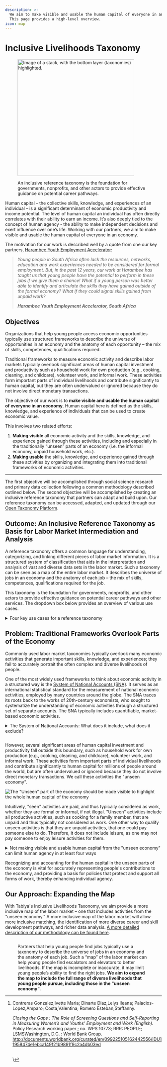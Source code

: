 ```yaml
---
description: >-
  We aim to make visible and usable the human capital of everyone in an economy.
  This page provides a high-level overview.
icon: map
---
```


# Inclusive Livelihoods Taxonomy

<figure><img src="../../.gitbook/assets/layer4_lessheight.png" alt="Image of a stack, with the bottom layer (taxonomies) highlighted." width="375"><figcaption><p> An inclusive reference taxonomy is the foundation for governments, nonprofits, and other actors to provide effective guidance on potential career pathways.</p></figcaption></figure>

Human capital – the collective skills, knowledge, and experiences of an individual – is a significant determinant of economic productivity and income potential. The level of human capital an individual has often directly correlates with their ability to earn an income. It’s also deeply tied to the concept of human agency - the ability to make independent decisions and exert influence over one’s life. Working with our partners, we aim to make visible and usable the human capital of everyone in an economy.

The motivation for our work is described well by a quote from one our key partners, [Harambee Youth Employment Accelerator](https://www.harambee.co.za):

> _Young people in South Africa often lack the resources, networks, education and work experiences needed to be considered for formal employment. But, in the past 12 years, our work at Harambee has taught us that young people have the potential to perform in these jobs if we give them a chance! What if a young person was better able to identify and articulate the skills they have gained outside of the formal economy? What if they could signal skills gained from unpaid work?_
>
> _**Harambee Youth Employment Accelerator, South Africa**_

## Objectives

Organizations that help young people access economic opportunities typically use structured frameworks to describe the universe of opportunities in an economy and the anatomy of each opportunity – the mix of skills, competences, qualifications required.&#x20;

Traditional frameworks to measure economic activity and describe labor markets typically overlook significant areas of human capital investment and productivity such as household work for own production (e.g., cooking, cleaning, and childcare), volunteer work, and informal work. These activities form important parts of individual livelihoods and contribute significantly to human capital, but they are often undervalued or ignored because they do not involve direct monetary transactions.&#x20;

The objective of our work is to **make visible and usable the human capital of everyone in an economy**. Human capital here is defined as the skills, knowledge, and experience of individuals that can be used to create economic value.&#x20;

This involves two related efforts:

1. **Making visible** all economic activity and the skills, knowledge, and experience gained through these activities, including and especially in the traditionally “unseen” parts of an economy (i.e. the informal economy, unpaid household work, etc.).&#x20;
2. **Making usable** the skills, knowledge, and experience gained through these activities by organizing and integrating them into traditional frameworks of economic activities.&#x20;

***

The first objective will be accomplished through social science research and primary data collection following a common methodology described outlined below. The second objective will be accomplished by creating an inclusive reference taxonomy that partners can adapt and build upon. Our reference taxonomy can be accessed, adapted, and updated through our [Open Taxonomy Platform](open-taxonomy-platform.md).

## Outcome: An Inclusive Reference Taxonomy as Basis for Labor Market Intermediation and Analysis

A reference taxonomy offers a common language for understanding, categorizing, and linking different pieces of labor market information. It is a structured system of classification that aids in the interpretation and analysis of vast and diverse data sets in the labor market. Such a taxonomy can be seen as a map of the entire labor market. It describes the universe of jobs in an economy and the anatomy of each job – the mix of skills, competences, qualifications required for the job.&#x20;

This taxonomy is the foundation for governments, nonprofits, and other actors to provide effective guidance on potential career pathways and other services. The dropdown box below provides an overview of various use cases.&#x20;

<details>

<summary>Four key use cases for a reference taxonomy</summary>

1. **Matching**: A reference taxonomy helps to match the supply and demand sides of the labor market. For example, it can identify overlapping skills or qualifications between what employers are looking for in a job posting and what a job seeker has listed on their CV. By creating a system where these skills and qualifications are standardized and categorized, it's much easier to match job seekers to suitable job vacancies.
2. **Career Guidance and Skill Development Pathways**: A reference taxonomy can be used for tailored guidance to jobseekers, as it provides clear pathways for career development. It can highlight the skills or qualifications required for certain roles, or suggest alternative roles where similar skills or qualifications are required.
3. **Data Analysis and Interpretation**: When the skills, qualifications, and job titles are classified in a standardized way, it becomes possible to analyze and interpret the labor market data in a meaningful way. This could be for the purpose of understanding labor market trends, the most in-demand skills, the industries with the most vacancies, and so forth.
4. **Policy Making and Research**: A standard classification system can also support policy making and research by providing a consistent way of comparing data across different industries, geographical regions, and over time. This can support labor market forecasting, planning for education and training, and developing workforce development strategies.

</details>

## Problem: Traditional Frameworks Overlook Parts of the Economy

Commonly used labor market taxonomies typically overlook many economic activities that generate important skills, knowledge, and experiences; they fail to accurately portrait the often complex and diverse livelihoods of people.&#x20;

One of the most widely used frameworks to think about economic activity in a structured way is the [System of National Accounts (SNA)](https://unstats.un.org/unsd/nationalaccount/sna.asp). It serves as an international statistical standard for the measurement of national economic activities, employed by many countries around the globe. The SNA traces its roots back to the works of 20th-century economists, who sought to systematize the understanding of economic activities through a structured set of separate accounts. The SNA typically includes quantifiable, market-based economic activities.&#x20;

<details>

<summary>The System of National Accounts: What does it include, what does it exclude?</summary>

The [System of National Accounts (SNA)](https://unstats.un.org/unsd/nationalaccount/sna.asp) serves as an international statistical standard for the measurement of economic activities. This methodological framework, employed by various countries around the globe, guides the production, interpretation, and use of internationally comparable economic statistics. The SNA's existence is predicated on the need to standardize and simplify the complex nature of economic transactions. It functions as an economic map, describing the interconnections between different economic actors (households, businesses, government), their activities (consumption, production, investment), and the overall performance of an economy.&#x20;

One key element in the SNA is the concept of the "production boundary." The production boundary delineates the transactions that are accounted for in the calculation of Gross Domestic Product (GDP) and other key economic indicators.&#x20;

</details>

<figure><img src="../../.gitbook/assets/Screenshot 2024-04-03 at 11.12.54.png" alt=""><figcaption></figcaption></figure>

However, several significant areas of human capital investment and productivity fall outside this boundary, such as household work for own production (e.g., cooking, cleaning, and childcare), volunteer work, and informal work. These activities form important parts of individual livelihoods and contribute significantly to human capital for millions of people around the world, but  are often undervalued or ignored because they do not involve direct monetary transactions. We call these activities the "unseen economy".&#x20;

<img src="../../.gitbook/assets/file.excalidraw (1).svg" alt="The &#x22;Unseen&#x22; part of the economy should be made visible to highlight the whole human capital of the economy" class="gitbook-drawing">

Intuitively, "seen" activities are paid, and thus typically considered as work, whether they are formal or informal, if not illegal. "Unseen" activities include all productive activities, such as cooking for a family member, that are unpaid and thus typically not considered as work. One other way to qualify unseen activities is that they are unpaid activities, that one could pay someone else to do. Therefore, it does not include leisure, as one may not pay someone to enjoy leisure activities for them.&#x20;

<details>

<summary>Not making visible and usable human capital from the "unseen economy" can limit human agency in at least four ways</summary>

1. **Under-valuation of Skills and Experience**: Many skills and experiences gained in these unseen areas of the economy are valuable and transferable. For example, managing a household requires skills in budgeting, logistics, negotiation, and multitasking. However, if these activities are not recognized as productive, valuable work, people (typically women, who disproportionately take on unpaid household work) who have spent their time in these areas may find it harder to transition into paid employment or may not receive fair compensation for the skills they've developed. [Contreras et al. (2024)](#user-content-fn-1)[^1] showed that including lists of activities in households surveys increases measures of youth and female labour force participation compared to unsupervised self-reporting or proxy reporting. This results suggests that listing possible occupations and skills helps job-seekers identify their professional experinces and skills.&#x20;
2. **Limited Economic Opportunities**: By not recognizing and compensating these activities, individuals engaged in them are often left without financial resources, limiting their ability to invest in themselves (like getting education or starting a business). This situation can contribute to income inequality, poverty, and diminished social mobility, further restricting individual agency.
3. **Impediment to Policy Recognition**: If these activities are not counted in official economic measures, they are less likely to be considered in policy decisions. For example, policies designed to support workers often focus on those in paid employment and may overlook the needs of people who are engaged in unpaid work. This lack of policy recognition can limit access to support structures like social security, healthcare, or labor protections.
4. **Reinforcement of Gender Inequalities**: Globally, women tend to do more unpaid work than men, including caregiving and household chores. The undervaluing of this work reinforces gender inequality by limiting women's time and opportunities to participate in paid work or other activities that could enhance their skills and expand their options.

</details>

Recognizing and accounting for the human capital in the unseen parts of the economy is vital for accurately representing people's contributions to the economy, and providing a basis for policies that protect and support all forms of work, thereby enhancing individual agency.

## Our Approach: Expanding the Map

With Tabiya's Inclusive Livelihoods Taxonomy, we aim provide a more inclusive map of the labor market – one that includes activities from the "unseen economy." A more inclusive map of the labor market will allow more inclusive matching, the identification of more diverse career and skill development pathways, and richer data analysis. [A more detailed description of our methodology can be found here](methodology.md).

<figure><img src="../../.gitbook/assets/expanding_the_map.png" alt=""><figcaption><p>Partners that help young people find jobs typically use a taxonomy to describe the universe of jobs in an economy and the anatomy of each job. Such a “map” of the labor market can help young people find escalators and elevators to better livelihoods. If the map is incomplete or inaccurate, it may limit young people’s ability to find the right jobs. <strong>We aim to expand the map to include the full range of diverse livelihoods that young people pursue, including those in the "unseen economy".</strong></p></figcaption></figure>

[^1]: Contreras Gonzalez,Ivette Maria; Dinarte Diaz,Lelys Ileana; Palacios-Lopez,Amparo; Costa,Valentina; Romero Esteban,Steffanny.

    _Closing the Gaps : The Role of Screening Questions and Self-Reporting in Measuring Women’s and Youths’ Employment and Work (English)._ Policy Research working paper ; no. WPS 10773; RRR: PEOPLE; LSMSWashington, D.C. : World Bank Group. http://documents.worldbank.org/curated/en/099225105162442556/IDU11958474e1ebca149f21b9891f9c2a4db03ed

    \
    \


